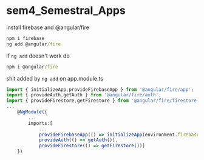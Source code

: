 # sem4_Semestral_Apps

install firebase and @angular/fire 
```cmd
npm i firebase
ng add @angular/fire
```
if `ng add` doesn't work do
```cmd
npm i @angular/fire
```


shit added by `ng add` on app.module.ts

```ts
import { initializeApp,provideFirebaseApp } from '@angular/fire/app';
import { provideAuth,getAuth } from '@angular/fire/auth';
import { provideFirestore,getFirestore } from '@angular/fire/firestore';
...
    @NgModule({
        ...
        imports:[
            ...
            provideFirebaseApp(() => initializeApp(environment.firebaseConfig)),
            provideAuth(() => getAuth()),
            provideFirestore(() => getFirestore())]
    })
```